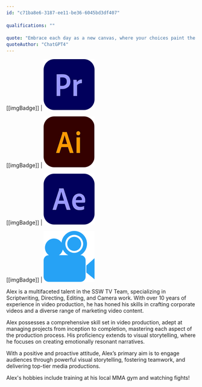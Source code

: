 ```yaml
---
id: "c71ba8e6-3187-ee11-be36-6045bd3df407"

qualifications: ""

quote: "Embrace each day as a new canvas, where your choices paint the masterpiece of your life"
quoteAuthor: "ChatGPT4"
---
```

[[imgBadge]]
| ![](../badges/Designer-adobe-premiere.png)

[[imgBadge]]
| ![](../badges/Designer-adobe-illustrator.png)

[[imgBadge]]
| ![](../badges/Designer-adobe-aftereffects.png)

[[imgBadge]]
| ![](../badges/Designer-camera.png)


Alex is a multifaceted talent in the SSW TV Team, specializing in Scriptwriting, Directing, Editing, and Camera work. With over 10 years of experience in video production, he has honed his skills in crafting corporate videos and a diverse range of marketing video content.

Alex possesses a comprehensive skill set in video production, adept at managing projects from inception to completion, mastering each aspect of the production process. His proficiency extends to visual storytelling, where he focuses on creating emotionally resonant narratives.

With a positive and proactive attitude, Alex’s primary aim is to engage audiences through powerful visual storytelling, fostering teamwork, and delivering top-tier media productions.

Alex's hobbies include training at his local MMA gym and watching fights!
